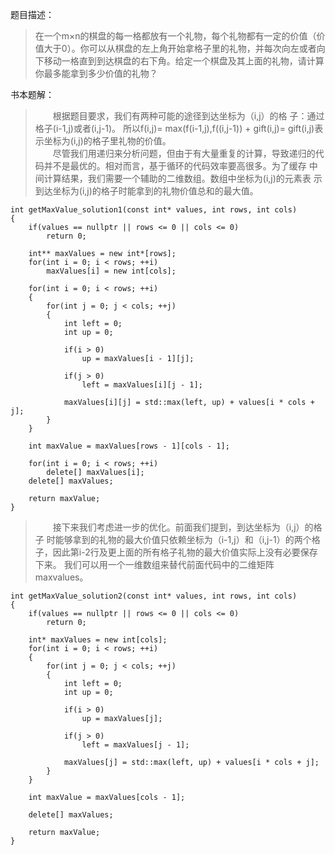 题目描述：  
> 在一个m×n的棋盘的每一格都放有一个礼物，每个礼物都有一定的价值（价值大于0）。你可以从棋盘的左上角开始拿格子里的礼物，并每次向左或者向下移动一格直到到达棋盘的右下角。给定一个棋盘及其上面的礼物，请计算你最多能拿到多少价值的礼物？  

书本题解：  
> &emsp;&emsp;根据题目要求，我们有两种可能的途径到达坐标为（i,j）的格 子：通过格子(i-1,j)或者(i,j-1)。 所以f(i,j)= max(f(i-1,j),f((i,j-1)) + gift(i,j)= gift(i,j)表示坐标为(i,j)的格子里礼物的价值。  
&emsp;&emsp;尽管我们用递归来分析问题，但由于有大量重复的计算，导致递归的代码并不是最优的。相对而言，基于循环的代码效率要高很多。为了缓存 中间计算结果，我们需要一个辅助的二维数组。数组中坐标为(i,j)的元素表 示到达坐标为(i,j)的格子时能拿到的礼物价值总和的最大值。  
```
int getMaxValue_solution1(const int* values, int rows, int cols)
{
    if(values == nullptr || rows <= 0 || cols <= 0)
        return 0;

    int** maxValues = new int*[rows];
    for(int i = 0; i < rows; ++i)
        maxValues[i] = new int[cols];

    for(int i = 0; i < rows; ++i)
    {
        for(int j = 0; j < cols; ++j)
        {
            int left = 0;
            int up = 0;

            if(i > 0)
                up = maxValues[i - 1][j];

            if(j > 0)
                left = maxValues[i][j - 1];

            maxValues[i][j] = std::max(left, up) + values[i * cols + j];
        }
    }

    int maxValue = maxValues[rows - 1][cols - 1];

    for(int i = 0; i < rows; ++i)
        delete[] maxValues[i];
    delete[] maxValues;

    return maxValue;
}
```
> &emsp;&emsp;接下来我们考虑进一步的优化。前面我们提到，到达坐标为（i,j）的格子 时能够拿到的礼物的最大价值只依赖坐标为（i-1,j）和（i,j-1）的两个格子，因此第i-2行及更上面的所有格子礼物的最大价值实际上没有必要保存下来。 我们可以用一个一维数组来替代前面代码中的二维矩阵maxvalues。  
```
int getMaxValue_solution2(const int* values, int rows, int cols)
{
    if(values == nullptr || rows <= 0 || cols <= 0)
        return 0;

    int* maxValues = new int[cols];
    for(int i = 0; i < rows; ++i)
    {
        for(int j = 0; j < cols; ++j)
        {
            int left = 0;
            int up = 0;

            if(i > 0)
                up = maxValues[j];

            if(j > 0)
                left = maxValues[j - 1];

            maxValues[j] = std::max(left, up) + values[i * cols + j];
        }
    }

    int maxValue = maxValues[cols - 1];

    delete[] maxValues;

    return maxValue;
}
```
